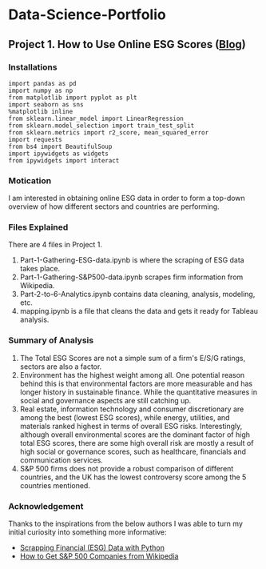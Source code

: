 # Data-Science-Portfolio
## Project 1. How to Use Online ESG Scores ([Blog](https://yifang-lin.medium.com/how-to-use-online-esg-scores-6620c645213))
### Installations
```
import pandas as pd
import numpy as np
from matplotlib import pyplot as plt
import seaborn as sns
%matplotlib inline
from sklearn.linear_model import LinearRegression
from sklearn.model_selection import train_test_split
from sklearn.metrics import r2_score, mean_squared_error
import requests
from bs4 import BeautifulSoup
import ipywidgets as widgets
from ipywidgets import interact
```
### Motication
I am interested in obtaining online ESG data in order to form a top-down overview of how different sectors and countries are performing. 
### Files Explained
There are 4 files in Project 1. 
1. Part-1-Gathering-ESG-data.ipynb is where the scraping of ESG data takes place. 
2. Part-1-Gathering-S&P500-data.ipynb scrapes firm information from Wikipedia. 
3. Part-2-to-6-Analytics.ipynb contains data cleaning, analysis, modeling, etc. 
4. mapping.ipynb is a file that cleans the data and gets it ready for Tableau analysis. 
### Summary of Analysis
1. The Total ESG Scores are not a simple sum of a firm's E/S/G ratings, sectors are also a factor. 
2. Environment has the highest weight among all. One potential reason behind this is that environmental factors are more measurable and has longer history in sustainable finance. While the quantitative measures in social and governance aspects are still catching up. 
3. Real estate, information technology and consumer discretionary are among the best (lowest ESG scores), while energy, utilities, and materials ranked highest in terms of overall ESG risks. Interestingly, although overall environmental scores are the dominant factor of high total ESG scores, there are some high overall risk are mostly a result of high social or governance scores, such as healthcare, financials and communication services.
4. S&P 500 firms does not provide a robust comparison of different countries, and the UK has the lowest controversy score among the 5 countries mentioned.
### Acknowledgement
Thanks to the inspirations from the below authors I was able to turn my initial curiosity into something more informative:
- [Scrapping Financial (ESG) Data with Python](https://curt-beck1254.medium.com/scrapping-financial-esg-data-with-python-99d171a12c51)
- [How to Get S&P 500 Companies from Wikipedia](https://codingandfun.com/python-scraping-how-to-get-sp-500-companies-from-wikipedia/)
